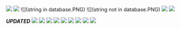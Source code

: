 ![](menu.PNG)
![](view.PNG)
![](string in database.PNG)
![](string not in database.PNG)
![](invalid.PNG)
![](exit.PNG)

***UPDATED***
![](dummy.png)
![](addentry.png)
![](displaynew.png)
![](remove1.png)
![](removedentry.png)
![](edit.png)
![](editentry.png)
![](search.png)
![](invalidmain.png)
